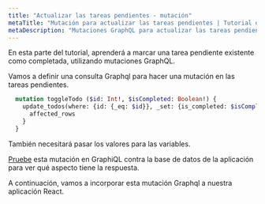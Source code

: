 ```yaml
---
title: "Actualizar las tareas pendientes - mutación"
metaTitle: "Mutación para actualizar las tareas pendientes | Tutorial de hooks Apollo con React en GraphQL"
metaDescription: "Mutaciones GraphQL para actualizar las tareas pendientes existentes. Pruebe la mutación en GraphiQL, pasando el token de Autorización para marcar una tarea pendiente como completada"
---
```


En esta parte del tutorial, aprenderá a marcar una tarea pendiente existente como completada, utilizando mutaciones GraphQL.

Vamos a definir una consulta Graphql para hacer una mutación en las tareas pendientes.

```graphql
  mutation toggleTodo ($id: Int!, $isCompleted: Boolean!) {
    update_todos(where: {id: {_eq: $id}}, _set: {is_completed: $isCompleted}) {
      affected_rows
    }
  }
```
También necesitará pasar los valores para las variables.

[Pruebe](https://hasura.io/learn/graphql/graphiql) esta mutación en GraphiQL contra la base de datos de la aplicación para ver qué aspecto tiene la respuesta.

A continuación, vamos a incorporar esta mutación Graphql a nuestra aplicación React.
